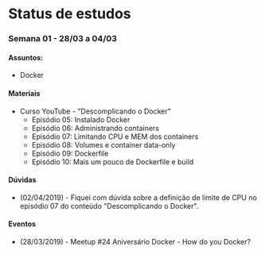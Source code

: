 # Status de estudos

### Semana 01 - 28/03 a 04/03
#### Assuntos:
- Docker

#### Materiais

  - Curso YouTube - "Descomplicando o Docker"
    - Episódio 05: Instalado Docker
    - Episódio 06: Administrando containers
    - Episódio 07: Limitando CPU e MEM dos containers
    - Episódio 08: Volumes e container data-only
    - Episódio 09: Dockerfile
    - Episódio 10: Mais um pouco de Dockerfile e build

#### Dúvidas
  - (02/04/2019) - Fiquei com dúvida sobre a definição de limite de CPU no episódio  07 do conteúdo "Descomplicando o Docker".

#### Eventos
  - (28/03/2019) - Meetup #24 Aniversário Docker - How do you Docker?
